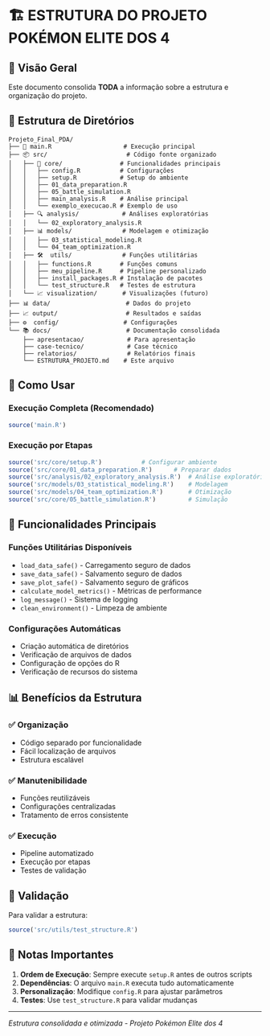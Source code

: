 # 🏗️ ESTRUTURA DO PROJETO POKÉMON ELITE DOS 4

## 🎯 Visão Geral

Este documento consolida **TODA** a informação sobre a estrutura e organização do projeto.

## 📁 Estrutura de Diretórios

```
Projeto_Final_PDA/
├── 🚀 main.R                    # Execução principal
├── 📦 src/                      # Código fonte organizado
│   ├── 🔧 core/                # Funcionalidades principais
│   │   ├── config.R           # Configurações
│   │   ├── setup.R            # Setup do ambiente
│   │   ├── 01_data_preparation.R
│   │   ├── 05_battle_simulation.R
│   │   ├── main_analysis.R    # Análise principal
│   │   └── exemplo_execucao.R # Exemplo de uso
│   ├── 🔍 analysis/            # Análises exploratórias
│   │   └── 02_exploratory_analysis.R
│   ├── 📊 models/              # Modelagem e otimização
│   │   ├── 03_statistical_modeling.R
│   │   └── 04_team_optimization.R
│   ├── 🛠️  utils/              # Funções utilitárias
│   │   ├── functions.R        # Funções comuns
│   │   ├── meu_pipeline.R     # Pipeline personalizado
│   │   ├── install_packages.R # Instalação de pacotes
│   │   └── test_structure.R   # Testes de estrutura
│   └── 📈 visualization/       # Visualizações (futuro)
├── 📊 data/                     # Dados do projeto
├── 📈 output/                   # Resultados e saídas
├── ⚙️  config/                  # Configurações
└── 📚 docs/                     # Documentação consolidada
    ├── apresentacao/            # Para apresentação
    ├── case-tecnico/            # Case técnico
    ├── relatorios/              # Relatórios finais
    └── ESTRUTURA_PROJETO.md    # Este arquivo
```

## 🚀 Como Usar

### **Execução Completa (Recomendado)**
```r
source('main.R')
```

### **Execução por Etapas**
```r
source('src/core/setup.R')           # Configurar ambiente
source('src/core/01_data_preparation.R')      # Preparar dados
source('src/analysis/02_exploratory_analysis.R')  # Análise exploratória
source('src/models/03_statistical_modeling.R')    # Modelagem
source('src/models/04_team_optimization.R')       # Otimização
source('src/core/05_battle_simulation.R')         # Simulação
```

## 🔧 Funcionalidades Principais

### **Funções Utilitárias Disponíveis**
- `load_data_safe()` - Carregamento seguro de dados
- `save_data_safe()` - Salvamento seguro de dados
- `save_plot_safe()` - Salvamento seguro de gráficos
- `calculate_model_metrics()` - Métricas de performance
- `log_message()` - Sistema de logging
- `clean_environment()` - Limpeza de ambiente

### **Configurações Automáticas**
- Criação automática de diretórios
- Verificação de arquivos de dados
- Configuração de opções do R
- Verificação de recursos do sistema

## 📊 Benefícios da Estrutura

### ✅ **Organização**
- Código separado por funcionalidade
- Fácil localização de arquivos
- Estrutura escalável

### ✅ **Manutenibilidade**
- Funções reutilizáveis
- Configurações centralizadas
- Tratamento de erros consistente

### ✅ **Execução**
- Pipeline automatizado
- Execução por etapas
- Testes de validação

## 🧪 Validação

Para validar a estrutura:
```r
source('src/utils/test_structure.R')
```

## 📝 Notas Importantes

1. **Ordem de Execução**: Sempre execute `setup.R` antes de outros scripts
2. **Dependências**: O arquivo `main.R` executa tudo automaticamente
3. **Personalização**: Modifique `config.R` para ajustar parâmetros
4. **Testes**: Use `test_structure.R` para validar mudanças

---

*Estrutura consolidada e otimizada - Projeto Pokémon Elite dos 4*
